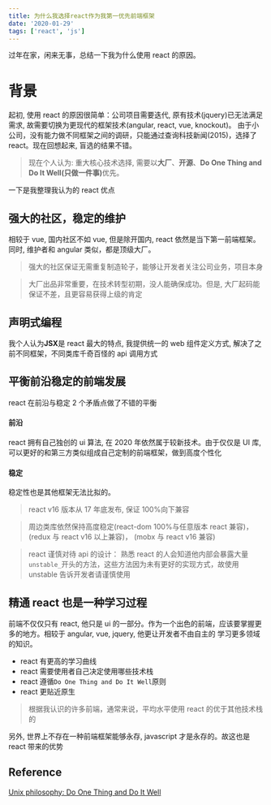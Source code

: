 ```yaml
---
title: 为什么我选择react作为我第一优先前端框架
date: '2020-01-29'
tags: ['react', 'js']
---
```


过年在家，闲来无事，总结一下我为什么使用 react 的原因。

# 背景

起初, 使用 react 的原因很简单：公司项目需要迭代, 原有技术(jquery)已无法满足需求, 故需要切换为更现代的框架技术(angular, react, vue, knockout)。
由于小公司，没有能力做不同框架之间的调研，只能通过查询科技新闻(2015)，选择了 react。现在回想起来, 盲选的结果不错。

> 现在个人认为: 重大核心技术选择, 需要以<b>大厂</b>、<b>开源</b>、<b>Do One Thing and Do It Well(只做一件事)</b>优先。

一下是我整理我认为的 react 优点

## 强大的社区，稳定的维护

相较于 vue, 国内社区不如 vue, 但是除开国内, react 依然是当下第一前端框架。同时, 维护者和 angular 类似，都是顶级大厂。

> 强大的社区保证无需重复制造轮子，能够让开发者关注公司业务，项目本身

> 大厂出品非常重要，在技术转型初期，没人能确保成功。但是, 大厂起码能保证不差，且更容易获得上级的肯定

## 声明式编程

我个人认为<b>JSX</b>是 react 最大的特点, 我提供统一的 web 组件定义方式, 解决了之前不同框架，不同类库千奇百怪的 api 调用方式

## 平衡前沿稳定的前端发展

react 在前沿与稳定 2 个矛盾点做了不错的平衡

#### 前沿

react 拥有自己独创的 ui 算法, 在 2020 年依然属于较新技术。由于仅仅是 UI 库, 可以更好的和第三方类似组成自己定制的前端框架，做到高度个性化

#### 稳定

稳定性也是其他框架无法比拟的。

> react v16 版本从 17 年底发布, 保证 100%向下兼容

> 周边类库依然保持高度稳定(react-dom 100%与任意版本 react 兼容)，(redux 与 react v16 以上兼容)， (mobx 与 react v16 兼容)

> react 谨慎对待 api 的设计： 熟悉 react 的人会知道他内部会暴露大量`unstable_`开头的方法，这些方法因为未有更好的实现方式，故使用 unstable 告诉开发者请谨慎使用

## 精通 react 也是一种学习过程

前端不仅仅只有 react, 他只是 ui 的一部分。作为一个出色的前端，应该要掌握更多的地方。相较于 angular, vue, jquery, 他更让开发者不由自主的
学习更多领域的知识。

- react 有更高的学习曲线
- react 需要使用者自己决定使用哪些技术栈
- react 遵循`Do One Thing and Do It Well`原则
- react 更贴近原生

> 根据我认识的许多前端，通常来说，平均水平使用 react 的优于其他技术栈的

另外, 世界上不存在一种前端框架能够永存, javascript 才是永存的。故这也是 react 带来的优势

## Reference

[Unix philosophy: Do One Thing and Do It Well](https://techcrunch.com/2009/08/21/do-one-thing-and-do-it-well-40-years-of-unix/)
